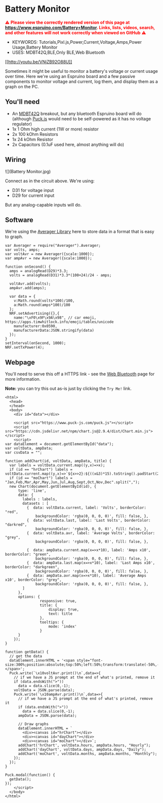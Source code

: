 <!--- Copyright (c) 2020 Gordon Williams, Pur3 Ltd. See the file LICENSE for copying permission. -->
Battery Monitor
================

<span style="color:red">:warning: **Please view the correctly rendered version of this page at https://www.espruino.com/Battery+Monitor. Links, lists, videos, search, and other features will not work correctly when viewed on GitHub** :warning:</span>

* KEYWORDS: Tutorials,Pixl.js,Power,Current,Voltage,Amps,Power Usage,Battery Monitor
* USES: MDBT42Q,BLE,Only BLE,Web Bluetooth

[[http://youtu.be/VNjZB92O88U]]

Sometimes it might be useful to monitor a battery's voltage or current usage over time. Here we're
using an Espruino board and a few passive components to monitor voltage and current, log them,
and display them as a graph on the PC.

You'll need
-----------

* An [MDBT42Q](/MDBT42Q) breakout, but any bluetooth Espruino board will do (although [Puck.js](/Puck.js) would need to be self-powered as it has no voltage regulator)
* 1x 1 Ohm high current (1W or more) resistor
* 2x 100 kOhm Resistors
* 1x 24 kOhm Resistor
* 2x Capacitors (0.1uF used here, almost anything will do)

Wiring
------

![](Battery Monitor.jpg)

Connect as in the circuit above. We're using:

* D31 for voltage input
* D29 for current input

But any analog-capable inputs will do.

Software
--------

We're using the [Averager Library](/Averager) here to store data in
a format that is easy to graph.

```JS
var Averager = require("Averager").Averager;
var volts, amps;
var voltAvr = new Averager({scale:1000});
var ampAvr = new Averager({scale:1000});

function onSecond() {
  amps = analogRead(D29)*3.3;
  volts = analogRead(D31)*3.3*(100+24)/24 - amps;

  voltAvr.add(volts);
  ampAvr.add(amps);

  var data = {
    v:Math.round(volts*100)/100,
    a:Math.round(amps*100)/100
  };
  NRF.setAdvertising({},{
    name:"\xF0\x9F\x9A\x98", // car emoji, https://apps.timwhitlock.info/emoji/tables/unicode
    manufacturer:0x0590,
    manufacturerData:JSON.stringify(data)
  });
}
setInterval(onSecond, 1000);
NRF.setTxPower(4);
```

Webpage
-------

You'll need to serve this off a HTTPS link - see the [Web Bluetooth](/Web+Bluetooth) page
for more information.

**Note:** you can try this out as-is just by clicking the `Try Me!` link.

```HTML_demo_link
<html>
  <head>
  </head>
  <body>
    <div id="data"></div>

    <script src="https://www.puck-js.com/puck.js"></script>
    <script src="https://cdn.jsdelivr.net/npm/chart.js@2.9.4/dist/Chart.min.js"></script>
    <script>
var dataElement = document.getElementById("data");
var voltData, ampData;
var csvData = "";

function addChart(id, voltData, ampData, title) {
  var labels = voltData.current.map((y,x)=>x);
  if (id == "hrChart") labels = voltData.current.map((y,x)=>`${x>>2}:${((x&3)*15).toString().padStart(2,0)}`);
  if (id == "moChart") labels = "Jan,Feb,Mar,Apr,May,Jun,Jul,Aug,Sept,Oct,Nov,Dec".split(",");
  new Chart(document.getElementById(id), {
      type: 'line',
      data: {
        labels : labels,
        datasets : [
          {  data: voltData.current, label: 'Volts', borderColor: "red",
              backgroundColor: 'rgba(0, 0, 0, 0)', fill: false, },
          {  data: voltData.last, label: 'Last Volts', borderColor: "darkred",
              backgroundColor: 'rgba(0, 0, 0, 0)', fill: false, },
          {  data: voltData.avr, label: 'Average Volts', borderColor: "grey",
              backgroundColor: 'rgba(0, 0, 0, 0)', fill: false, },

          {  data: ampData.current.map(x=>x*10), label: 'Amps x10', borderColor: "green",
              backgroundColor: 'rgba(0, 0, 0, 0)', fill: false, },
          {  data: ampData.last.map(x=>x*10), label: 'Last Amps x10', borderColor: "darkgreen",
              backgroundColor: 'rgba(0, 0, 0, 0)', fill: false, },
          {  data: ampData.avr.map(x=>x*10), label: 'Average Amps x10', borderColor: "grey",
              backgroundColor: 'rgba(0, 0, 0, 0)', fill: false, },
        ]
      },
      options: {
				responsive: true,
				title: {
					display: true,
					text: title
				},
				tooltips: {
					mode: 'index'
				}
      }
    });
}

function getData() {
  // get the data
  dataElement.innerHTML = '<span style="font-size:300%;position:absolute;top:50%;left:50%;transform:translate(-50%,-50%)">Loading...</span>';
  Puck.write(`\x10voltAvr.print()\n`,data=>{
    // if we have a JS prompt at the end of what's printed, remove it
    if (data.endsWith(">"))
      data = data.slice(0,-1);
    voltData = JSON.parse(data);
    Puck.write(`\x10ampAvr.print()\n`,data=>{
      // if we have a JS prompt at the end of what's printed, remove it
      if (data.endsWith(">"))
        data = data.slice(0,-1);
      ampData = JSON.parse(data);

      // Draw graphs
      dataElement.innerHTML = `
        <div><canvas id="hrChart"></div>
        <div><canvas id="dayChart"></div>
        <div><canvas id="moChart"></div>`;
      addChart('hrChart', voltData.hours, ampData.hours, "Hourly");
      addChart('dayChart', voltData.days, ampData.days, "Daily");
      addChart('moChart', voltData.months, ampData.months, "Monthly");
    });
  });
}

Puck.modal(function() {
  getData();
});
    </script>
  </body>
</html>
```
